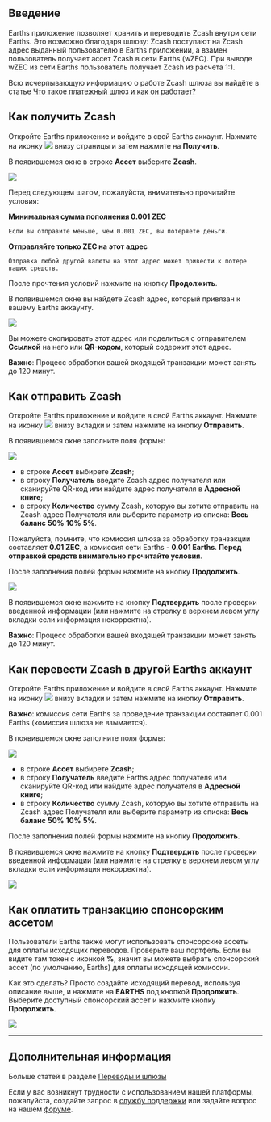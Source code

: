 ## Введение

Earths приложение позволяет хранить и переводить Zcash внутри сети Earths. Это возможно благодаря шлюзу:
Zcash поступают на Zcash адрес выданный пользователю в Earths приложении, а взамен пользователь получает ассет Zcash в сети Earths (wZEC). При выводе wZEC из сети Earths пользователь получает Zcash из расчета 1:1.

Всю исчерпывающую информацию о работе Zcash шлюза вы найдёте в статье [Что такое платежный шлюз и как он работает?](/earths-client/frequently-asked-questions-faq/transfers-and-gateways/payment-gateway.md)

## Как получить Zcash

Откройте Earths приложение и войдите в свой Earths аккаунт.
Нажмите на иконку ![](/earths-client/mobile-apps/_assets/earths_transfers_ios_01.png) внизу страницы и затем нажмите на **Получить**.

В появившемся окне в строке **Ассет** выберите **Zcash**.

![](/earths-client/mobile-apps/_assets/zcash_transfers_01.png)

Перед следующем шагом, пожалуйста, внимательно прочитайте условия:

**Минимальная сумма пополнения 0.001 ZEC**
```
Если вы отправите меньше, чем 0.001 ZEC, вы потеряете деньги.
```
**Отправляйте только ZEC на этот адрес**
```
Отправка любой другой валюты на этот адрес может привести к потере ваших средств.
```

После прочтения условий нажмите на кнопку **Продолжить**.

В появившемся окне вы найдете Zcash адрес, который привязан к вашему Earths аккаунту.

![](/earths-client/mobile-apps/_assets/zcash_transfers_02.png)

Вы можете скопировать этот адрес или поделиться с отправителем **Ссылкой** на него или **QR-кодом**, который содержит этот адрес.

**Важно**: Процесс обработки вашей входящей транзакции может занять до 120 минут.

## Как отправить Zcash

Откройте Earths приложение и войдите в свой Earths аккаунт.
Нажмите на иконку ![](/earths-client/mobile-apps/_assets/earths_transfers_ios_01.png) внизу вкладки и затем нажмите на кнопку **Отправить**.

В появившемся окне заполните поля формы:

![](/earths-client/mobile-apps/_assets/zcash_transfers_03.png)

* в строке **Ассет** выбирете **Zcash**;
* в строку **Получатель** введите Zcash адрес получателя или сканируйте QR-код или найдите адрес получателя в **Адресной книге**;
* в строку **Количество** сумму Zcash, которую вы хотите отправить на Zcash адрес Получателя или выберите параметр из списка: **Весь баланс** **50%** **10%** **5%**.

Пожалуйста, помните, что комиссия шлюза за обработку транзакции составляет **0.01 ZEC**, а комиссия сети Earths - **0.001 Earths**.
**Перед отправкой средств внимательно прочитайте условия**.

После заполнения полей формы нажмите на кнопку **Продолжить**.

![](/earths-client/mobile-apps/_assets/zcash_transfers_04.png)

В появившемся окне нажмите на кнопку **Подтвердить** после проверки введенной информации (или нажмите на стрелку в верхнем левом углу вкладки если информация некорректна).

**Важно**: Процесс обработки вашей входящей транзакции может занять до 120 минут.

## Как перевести Zcash в другой Earths аккаунт

Откройте Earths приложение и войдите в свой Earths аккаунт.
Нажмите на иконку ![](/earths-client/mobile-apps/_assets/earths_transfers_ios_01.png) внизу вкладки и затем нажмите на кнопку **Отправить**.

**Важно**: комиссия сети Earths за проведение транзакции состаялет 0.001 Earths \(комиссия шлюза не взымается\).

В появившемся окне заполните поля формы:

![](/earths-client/mobile-apps/_assets/zcash_transfers_05.png)

* в строке **Ассет** выбирете **Zcash**;
* в строку **Получатель** введите Earths адрес получателя или сканируйте QR-код или найдите адрес получателя в **Адресной книге**;
* в строку **Количество** сумму Zcash, которую вы хотите отправить на Zcash адрес Получателя или выберите параметр из списка: **Весь баланс** **50%** **10%** **5%**.

После заполнения полей формы нажмите на кнопку **Продолжить**.

В появившемся окне нажмите на кнопку **Подтвердить** после проверки введенной информации (или нажмите на стрелку в верхнем левом углу вкладки если информация некорректна).

![](/earths-client/mobile-apps/_assets/zcash_transfers_06.png)

## Как оплатить транзакцию спонсорским ассетом

Пользователи Earths также могут использовать спонсорские ассеты для оплаты исходящих переводов. Проверьте ваш портфель. Если вы видите там токен с иконкой **%**, значит вы можете выбрать спонсорский ассет (по умолчанию, Earths) для оплаты исходящей комиссии.

Как это сделать? Просто создайте исходящий перевод, используя описание выше, и нажмите на **EARTHS** под кнопкой **Продолжить**.
Выберите доступный спонсорский ассет и нажмите кнопку **Продолжить**.

![](/earths-client/mobile-apps/_assets/transaction_fee.png)

___

## Дополнительная информация

Больше статей в разделе [Переводы и шлюзы](/earths-client/mobile-apps/android/wallet-management.md)

Если у вас возникнут трудности с использованием нашей платформы, пожалуйста, создайте запрос в [службу поддержки](https://support.earths.ga/) или задайте вопрос на нашем [форуме](https://forum.earths.ga/).

